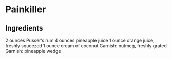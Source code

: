 Painkiller
==========

Ingredients
-----------
2 ounces Pusser’s rum
4 ounces pineapple juice
1 ounce orange juice, freshly squeezed
1 ounce cream of coconut
Garnish: nutmeg, freshly grated
Garnish: pineapple wedge
